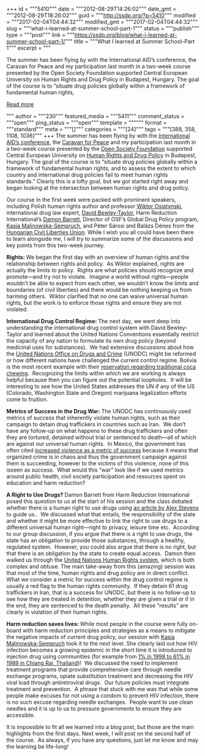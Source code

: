 +++
id = """5410"""
date = """2012-08-29T14:26:02"""
date_gmt = """2012-08-29T18:26:02"""
guid = """http://ssdp.org/?p=5410"""
modified = """2017-02-04T04:44:32"""
modified_gmt = """2017-02-04T04:44:32"""
slug = """what-i-learned-at-summer-school-part-1"""
status = """publish"""
type = """post"""
link = """https://ssdp.org/blog/what-i-learned-at-summer-school-part-1/"""
title = """What I learned at Summer School-Part 1"""
excerpt = """<p>The summer has been flying by with the International AID’s conference, the Caravan for Peace and my participation last month in a two-week course presented by the Open Society Foundation supported Central European University on Human Rights and Drug Policy in Budapest, Hungary. The goal of the course is to &#8220;situate drug policies globally within a framework of fundamental human rights,</p>
<div class="h10"></div>
<p><a class="more-link2 flat" href="https://ssdp.org/blog/what-i-learned-at-summer-school-part-1/">Read more</a></p>
"""
author = """230"""
featured_media = """5411"""
comment_status = """open"""
ping_status = """open"""
template = """"""
format = """standard"""
meta = """[]"""
categories = """[24]"""
tags = """[388, 358, 1108, 1036]"""
+++
The summer has been flying by with the <a href="http://www.aids2012.org/">International AID’s conference</a>, the <a href="http://www.caravanforpeace.org/caravan/http://www.caravanforpeace.org/caravan/">Caravan for Peace</a> and my participation last month in a two-week course presented by the <a href="http://www.soros.org/about/programs/global-drug-policy-program">Open Society Foundation</a> supported Central European University on <a href="http://www.summer.ceu.hu/drugpolicy-2012">Human Rights and Drug Policy</a> in Budapest, Hungary. The goal of the course is to &#8220;situate drug policies globally within a framework of fundamental human rights, and to assess the extent to which country and international drug policies fail to meet human rights standards.&#8221; Clearly this is a lofty goal, but we got started right away and began looking at the intersection between human rights and drug policy.



Our course in the first week were packed with prominent speakers, including Polish human rights author and professor <a href="http://papers.ssrn.com/sol3/papers.cfm?abstract_id=1954033">Wiktor Osiatynski</a>, international drug law expert, <a href="http://www.amazon.com/David-R.-Bewley-Taylor/e/B001K86FIC">David Bewley-Taylor</a>, Harm Reduction International&#8217;s <a href="http://www.ihra.net/contents/23">Damon Barrett</a>, Director of OSF&#8217;s Global Drug Policy program, <a href="http://www.soros.org/people/kasia-malinowska-sempruch">Kasia Malinowska-Sempruch</a>, and Péter Sárosi and Balázs Dénes from the <a href="http://tasz.hu/en">Hungarian Civil Liberties Union</a>. While I wish you all could have been there to learn alongside me, I will try to summarize some of the discussions and key points from this two-week journey.



<strong>Rights: </strong>We began the first day with an overview of human rights and the relationship between rights and policy.  As Wiktor explained, rights are actually the limits to policy.  Rights are what policies should recognize and promote—and try not to violate.  Imagine a world without rights—people wouldn’t be able to expect from each other, we wouldn’t know the limits and boundaries (of civil liberties) and there would be nothing keeping us from harming others.  Wiktor clarified that no one can waive universal human rights, but the work is to enforce those rights and ensure they are not violated.



<strong>International Drug Control Regime: </strong>The next day, we went deep into understanding the international drug control system with David Bewley-Taylor and learned about the United Nations Conventions essentially restrict the capacity of any nation to formulate its own drug policy (beyond medicinal uses for substances).  We had extensive discussions about how the <a href="https://www.unodc.org/">United Nations Office on Drugs and Crime</a> (UNODC) might be reformed or how different nations have challenged the current control regime. Bolivia is the most recent example with their <a href="http://www.tni.org/inthemedia/incb-attacks-bolivia-coca-stance">reservation regarding traditional coca chewing</a>.  Recognizing the limits within which we are working is always helpful because then you can figure out the potential loopholes.  It will be interesting to see how the United States addresses the UN if any of the US (Colorado, Washington State and Oregon) marijuana legalization efforts come to fruition.



<strong>Metrics of Success in the Drug War: </strong>The UNODC has continuously used metrics of success that inherently violate human rights, such as their campaign to detain drug traffickers in countries such as Iran.  We don’t have any follow-up on what happens to these drug traffickers and often they are tortured, detained without trial or sentenced to death—all of which are against our universal human rights.  In Mexico, the government has often cited <a href="http://www.outsidethebeltway.com/increased-violence-as-a-drug-war-metric/">increased violence as a metric of success</a> because it means that organized crime is in chaos and thus the government campaign against them is succeeding, however to the victims of this violence, none of this isseen as success.  What would this “war” look like if we used metrics around public health, civil society participation and resources spent on education and harm reduction?



<strong>A Right to Use Drugs? </strong>Damon Barrett from Harm Reduction International posed this question to us at the start of his session and the class debated whether there is a human right to use drugs using <a href="http://www.ijdp.org/article/S0955-3959%2811%2900023-5/abstract">an article by Alex Stevens</a> to guide us..  We discussed what that entails, the responsibility of the state and whether it might be more effective to link the right to use drugs to a different universal human right—right to privacy, leisure time etc.  According to our group discussion, if you argue that there is a right to use drugs, the state has an obligation to provide those substances, through a healthy, regulated system.  However, you could also argue that there is no right, but that there is an obligation by the state to create equal access.  Damon then walked us through the <a href="http://www.ohchr.org/en/hrbodies/Pages/HumanRightsBodies.aspx">United Nations Human Rights system</a>, which is both complex and obtuse. The main take-away from this (amazing) session was that most of the time, human rights and drug policy are in direct conflict.  What we consider a metric for success within the drug control regime is usually a red flag to the human rights community.  If they detain 61 drug traffickers in Iran, that is a success for UNODC, but there is no follow-up to see how they are treated in detention, whether they are given a trial or if in the end, they are sentenced to the death penalty.  All these “results” are clearly in violation of their human rights.



<strong>Harm reduction saves lives: </strong>While most people in the course were fully on-board with harm reduction principles and strategies as a means to mitigate the negative impacts of current drug policy, our session with <a href="http://www.soros.org/people/kasia-malinowska-sempruch">Kasia Malinowska-Sempruch</a> took it to the next level. She clearly laid out how HIV infection becomes a growing epidemic in the short time it is introduced to injection drug using communities (for example from <a href="http://archive.k4health.org/popline/aids-explosion-among-idu-bangkok-just-beginning">1% in 1998 to 61% in 1989 in Chiang Rai, Thailand</a>)!  We discussed the need to implement treatment programs that provide comprehensive care through needle exchange programs, opiate substitution treatment and decreasing the HIV viral load through antiretroviral drugs.  Our future policies must integrate treatment and prevention.  A phrase that stuck with me was that while some people make excuses for not using a condom to prevent HIV infection, there is no such excuse regarding needle exchanges.  People want to use clean needles and it is up to us to pressure governments to ensure they are accessible.



It is impossible to fit all we learned into a blog post, but those are the main highlights from the first days. Next week, I will post on the second half of the course.  As always, if you have any questions, just let me know and may the learning be life-long!



&nbsp;
